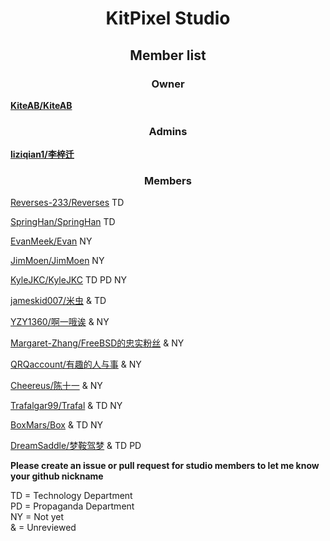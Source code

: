 # <center>KitPixel Studio</center>

## <center>Member list</center>

### <center>Owner</center>

[**KiteAB/KiteAB**](https://github.com/KiteAB)

### <center>Admins</center>

[**liziqian1/李梓迁**](https://github.com/liziqian1)

### <center>Members</center>

[Reverses-233/Reverses](https://github.com/Reverses-233) TD

[SpringHan/SpringHan](https://github.com/SpringHan) TD

[EvanMeek/Evan](https://github.com/EvanMeek) NY

[JimMoen/JimMoen](https://github.com/JimMoen) NY

[KyleJKC/KyleJKC](https://github.com/KyleJKC) TD PD NY

[jameskid007/米虫](https://github.com/jameskid007) & TD

[YZY1360/啊一哦诶](https://github.com/YZY1360) & NY

[Margaret-Zhang/FreeBSD的忠实粉丝](https://github.com/Margaret-Zhang) & NY

[QRQaccount/有趣的人与事](https://github.com/QRQaccount) & NY

[Cheereus/陈十一](https://github.com/Cheereus) & NY

[Trafalgar99/Trafal](https://github.com/Trafalgar99) & TD NY

[BoxMars/Box](https://github.com/BoxMars) & TD NY

[DreamSaddle/梦鞍驾梦](https://github.com/DreamSaddle) & TD PD

**Please create an issue or pull request for studio members to let me know your github nickname**

TD = Technology Department</br>
PD = Propaganda Department</br>
NY = Not yet</br>
&  = Unreviewed

